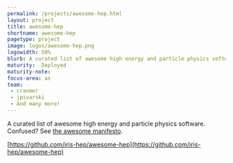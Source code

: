 ```yaml
---
permalink: /projects/awesome-hep.html
layout: project
title: awesome-hep
shortname: awesome-hep
pagetype: project
image: logos/awesome-hep.png
logowidth: 50%
blurb: A curated list of awesome high energy and particle physics software
maturity:  Deployed
maturity-note:
focus-area: as
team:
 - cranmer
 - jpivarski
 - And many more!
---
```


A curated list of awesome high energy and particle physics software.
Confused? See [the awesome manifesto](https://github.com/sindresorhus/awesome/blob/master/awesome.md).

[https://github.com/iris-hep/awesome-hep](https://github.com/iris-hep/awesome-hep)
